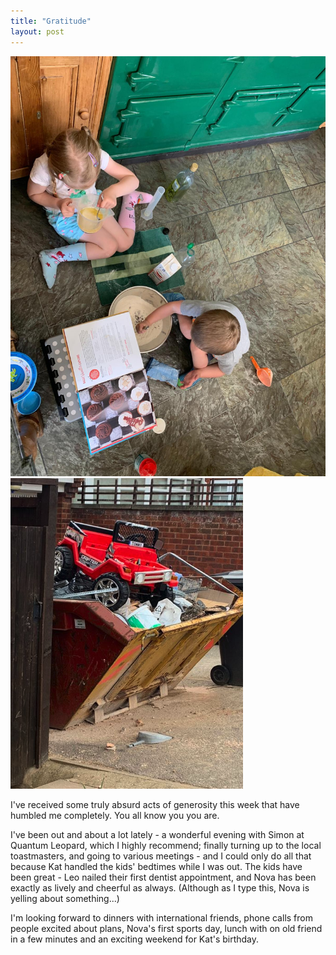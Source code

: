 ```yaml
---
title: "Gratitude"
layout: post
---
```


![The kids making cakes](/assets/images/cakes.jpeg)
![skip](/assets/images/skip.png) 

I've received some truly absurd acts of generosity this week that have humbled me completely. You all know you you are. 

I've been out and about a lot lately - a wonderful evening with Simon at Quantum Leopard, which I highly recommend; finally turning up to the local toastmasters, and going to various meetings - and I could only do all that because Kat handled the kids' bedtimes while I was out.  The kids have been great - Leo nailed their first dentist appointment, and Nova has been exactly as lively and cheerful as always. (Although as I type this, Nova is yelling about something...) 

I'm looking forward to dinners with international friends, phone calls from people excited about plans, Nova's first sports day, lunch with on old friend in a few minutes and an exciting weekend for Kat's birthday. 



